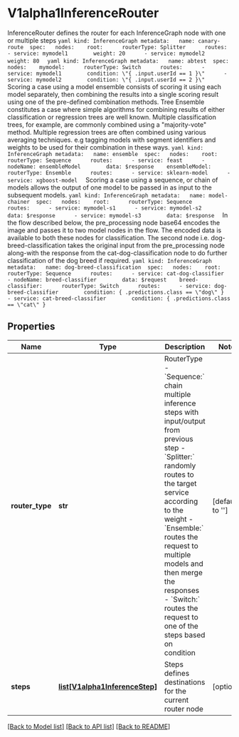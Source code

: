 # V1alpha1InferenceRouter

InferenceRouter defines the router for each InferenceGraph node with one or multiple steps  ```yaml kind: InferenceGraph metadata:   name: canary-route  spec:   nodes:    root:      routerType: Splitter      routes:      - service: mymodel1        weight: 20      - service: mymodel2        weight: 80  ```  ```yaml kind: InferenceGraph metadata:   name: abtest  spec:   nodes:    mymodel:      routerType: Switch      routes:      - service: mymodel1        condition: \"{ .input.userId == 1 }\"      - service: mymodel2        condition: \"{ .input.userId == 2 }\"  ```  Scoring a case using a model ensemble consists of scoring it using each model separately, then combining the results into a single scoring result using one of the pre-defined combination methods.  Tree Ensemble constitutes a case where simple algorithms for combining results of either classification or regression trees are well known. Multiple classification trees, for example, are commonly combined using a \"majority-vote\" method. Multiple regression trees are often combined using various averaging techniques. e.g tagging models with segment identifiers and weights to be used for their combination in these ways. ```yaml kind: InferenceGraph metadata:   name: ensemble  spec:   nodes:    root:      routerType: Sequence      routes:      - service: feast      - nodeName: ensembleModel        data: $response    ensembleModel:      routerType: Ensemble      routes:      - service: sklearn-model      - service: xgboost-model  ```  Scoring a case using a sequence, or chain of models allows the output of one model to be passed in as input to the subsequent models. ```yaml kind: InferenceGraph metadata:   name: model-chainer  spec:   nodes:    root:      routerType: Sequence      routes:      - service: mymodel-s1      - service: mymodel-s2        data: $response      - service: mymodel-s3        data: $response  ```  In the flow described below, the pre_processing node base64 encodes the image and passes it to two model nodes in the flow. The encoded data is available to both these nodes for classification. The second node i.e. dog-breed-classification takes the original input from the pre_processing node along-with the response from the cat-dog-classification node to do further classification of the dog breed if required. ```yaml kind: InferenceGraph metadata:   name: dog-breed-classification  spec:   nodes:    root:      routerType: Sequence      routes:      - service: cat-dog-classifier      - nodeName: breed-classifier        data: $request    breed-classifier:      routerType: Switch      routes:      - service: dog-breed-classifier        condition: { .predictions.class == \"dog\" }      - service: cat-breed-classifier        condition: { .predictions.class == \"cat\" }  ```
## Properties
Name | Type | Description | Notes
------------ | ------------- | ------------- | -------------
**router_type** | **str** | RouterType  - &#x60;Sequence:&#x60; chain multiple inference steps with input/output from previous step  - &#x60;Splitter:&#x60; randomly routes to the target service according to the weight  - &#x60;Ensemble:&#x60; routes the request to multiple models and then merge the responses  - &#x60;Switch:&#x60; routes the request to one of the steps based on condition | [default to '']
**steps** | [**list[V1alpha1InferenceStep]**](V1alpha1InferenceStep.md) | Steps defines destinations for the current router node | [optional] 

[[Back to Model list]](../README.md#documentation-for-models) [[Back to API list]](../README.md#documentation-for-api-endpoints) [[Back to README]](../README.md)


